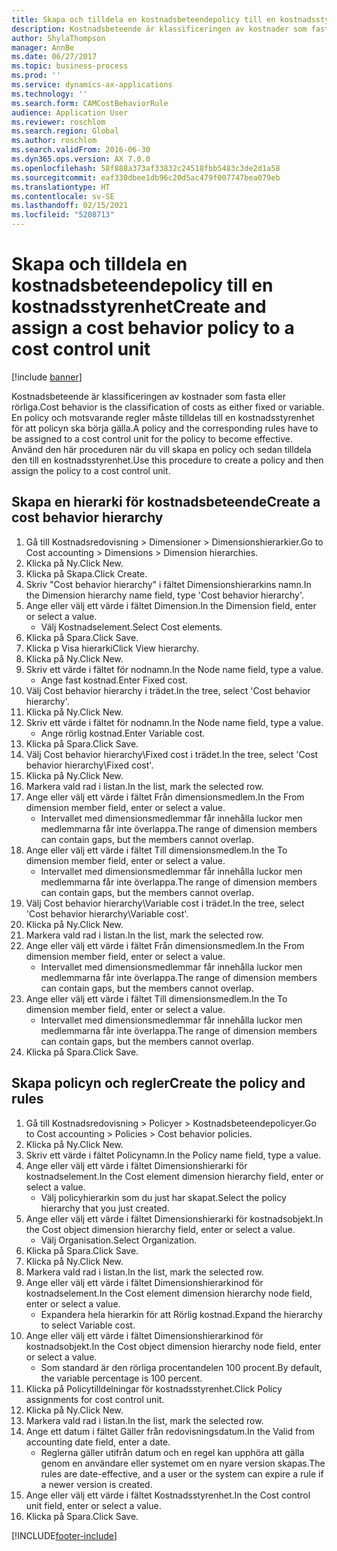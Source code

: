 ```yaml
---
title: Skapa och tilldela en kostnadsbeteendepolicy till en kostnadsstyrenhet
description: Kostnadsbeteende är klassificeringen av kostnader som fasta eller rörliga.
author: ShylaThompson
manager: AnnBe
ms.date: 06/27/2017
ms.topic: business-process
ms.prod: ''
ms.service: dynamics-ax-applications
ms.technology: ''
ms.search.form: CAMCostBehaviorRule
audience: Application User
ms.reviewer: roschlom
ms.search.region: Global
ms.author: roschlom
ms.search.validFrom: 2016-06-30
ms.dyn365.ops.version: AX 7.0.0
ms.openlocfilehash: 58f888a373af33832c24518fbb5483c3de2d1a58
ms.sourcegitcommit: eaf330dbee1db96c20d5ac479f007747bea079eb
ms.translationtype: HT
ms.contentlocale: sv-SE
ms.lasthandoff: 02/15/2021
ms.locfileid: "5208713"
---
```

# <a name="create-and-assign-a-cost-behavior-policy-to-a-cost-control-unit"></a><span data-ttu-id="e1b1a-103">Skapa och tilldela en kostnadsbeteendepolicy till en kostnadsstyrenhet</span><span class="sxs-lookup"><span data-stu-id="e1b1a-103">Create and assign a cost behavior policy to a cost control unit</span></span>

[!include [banner](../../includes/banner.md)]

<span data-ttu-id="e1b1a-104">Kostnadsbeteende är klassificeringen av kostnader som fasta eller rörliga.</span><span class="sxs-lookup"><span data-stu-id="e1b1a-104">Cost behavior is the classification of costs as either fixed or variable.</span></span> <span data-ttu-id="e1b1a-105">En policy och motsvarande regler måste tilldelas till en kostnadsstyrenhet för att policyn ska börja gälla.</span><span class="sxs-lookup"><span data-stu-id="e1b1a-105">A policy and the corresponding rules have to be assigned to a cost control unit for the policy to become effective.</span></span> <span data-ttu-id="e1b1a-106">Använd den här proceduren när du vill skapa en policy och sedan tilldela den till en kostnadsstyrenhet.</span><span class="sxs-lookup"><span data-stu-id="e1b1a-106">Use this procedure to create a policy and then assign the policy to a cost control unit.</span></span>


## <a name="create-a-cost-behavior-hierarchy"></a><span data-ttu-id="e1b1a-107">Skapa en hierarki för kostnadsbeteende</span><span class="sxs-lookup"><span data-stu-id="e1b1a-107">Create a cost behavior hierarchy</span></span>
1. <span data-ttu-id="e1b1a-108">Gå till Kostnadsredovisning > Dimensioner > Dimensionshierarkier.</span><span class="sxs-lookup"><span data-stu-id="e1b1a-108">Go to Cost accounting > Dimensions > Dimension hierarchies.</span></span>
2. <span data-ttu-id="e1b1a-109">Klicka på Ny.</span><span class="sxs-lookup"><span data-stu-id="e1b1a-109">Click New.</span></span>
3. <span data-ttu-id="e1b1a-110">Klicka på Skapa.</span><span class="sxs-lookup"><span data-stu-id="e1b1a-110">Click Create.</span></span>
4. <span data-ttu-id="e1b1a-111">Skriv "Cost behavior hierarchy" i fältet Dimensionshierarkins namn.</span><span class="sxs-lookup"><span data-stu-id="e1b1a-111">In the Dimension hierarchy name field, type 'Cost behavior hierarchy'.</span></span>
5. <span data-ttu-id="e1b1a-112">Ange eller välj ett värde i fältet Dimension.</span><span class="sxs-lookup"><span data-stu-id="e1b1a-112">In the Dimension field, enter or select a value.</span></span>
    * <span data-ttu-id="e1b1a-113">Välj Kostnadselement.</span><span class="sxs-lookup"><span data-stu-id="e1b1a-113">Select Cost elements.</span></span>  
6. <span data-ttu-id="e1b1a-114">Klicka på Spara.</span><span class="sxs-lookup"><span data-stu-id="e1b1a-114">Click Save.</span></span>
7. <span data-ttu-id="e1b1a-115">Klicka p Visa hierarki</span><span class="sxs-lookup"><span data-stu-id="e1b1a-115">Click View hierarchy.</span></span>
8. <span data-ttu-id="e1b1a-116">Klicka på Ny.</span><span class="sxs-lookup"><span data-stu-id="e1b1a-116">Click New.</span></span>
9. <span data-ttu-id="e1b1a-117">Skriv ett värde i fältet för nodnamn.</span><span class="sxs-lookup"><span data-stu-id="e1b1a-117">In the Node name field, type a value.</span></span>
    * <span data-ttu-id="e1b1a-118">Ange fast kostnad.</span><span class="sxs-lookup"><span data-stu-id="e1b1a-118">Enter Fixed cost.</span></span>  
10. <span data-ttu-id="e1b1a-119">Välj Cost behavior hierarchy i trädet.</span><span class="sxs-lookup"><span data-stu-id="e1b1a-119">In the tree, select 'Cost behavior hierarchy'.</span></span>
11. <span data-ttu-id="e1b1a-120">Klicka på Ny.</span><span class="sxs-lookup"><span data-stu-id="e1b1a-120">Click New.</span></span>
12. <span data-ttu-id="e1b1a-121">Skriv ett värde i fältet för nodnamn.</span><span class="sxs-lookup"><span data-stu-id="e1b1a-121">In the Node name field, type a value.</span></span>
    * <span data-ttu-id="e1b1a-122">Ange rörlig kostnad.</span><span class="sxs-lookup"><span data-stu-id="e1b1a-122">Enter Variable cost.</span></span>  
13. <span data-ttu-id="e1b1a-123">Klicka på Spara.</span><span class="sxs-lookup"><span data-stu-id="e1b1a-123">Click Save.</span></span>
14. <span data-ttu-id="e1b1a-124">Välj Cost behavior hierarchy\Fixed cost i trädet.</span><span class="sxs-lookup"><span data-stu-id="e1b1a-124">In the tree, select 'Cost behavior hierarchy\Fixed cost'.</span></span>
15. <span data-ttu-id="e1b1a-125">Klicka på Ny.</span><span class="sxs-lookup"><span data-stu-id="e1b1a-125">Click New.</span></span>
16. <span data-ttu-id="e1b1a-126">Markera vald rad i listan.</span><span class="sxs-lookup"><span data-stu-id="e1b1a-126">In the list, mark the selected row.</span></span>
17. <span data-ttu-id="e1b1a-127">Ange eller välj ett värde i fältet Från dimensionsmedlem.</span><span class="sxs-lookup"><span data-stu-id="e1b1a-127">In the From dimension member field, enter or select a value.</span></span>
    * <span data-ttu-id="e1b1a-128">Intervallet med dimensionsmedlemmar får innehålla luckor men medlemmarna får inte överlappa.</span><span class="sxs-lookup"><span data-stu-id="e1b1a-128">The range of dimension members can contain gaps, but the members cannot overlap.</span></span>  
18. <span data-ttu-id="e1b1a-129">Ange eller välj ett värde i fältet Till dimensionsmedlem.</span><span class="sxs-lookup"><span data-stu-id="e1b1a-129">In the To dimension member field, enter or select a value.</span></span>
    * <span data-ttu-id="e1b1a-130">Intervallet med dimensionsmedlemmar får innehålla luckor men medlemmarna får inte överlappa.</span><span class="sxs-lookup"><span data-stu-id="e1b1a-130">The range of dimension members can contain gaps, but the members cannot overlap.</span></span>  
19. <span data-ttu-id="e1b1a-131">Välj Cost behavior hierarchy\Variable cost i trädet.</span><span class="sxs-lookup"><span data-stu-id="e1b1a-131">In the tree, select 'Cost behavior hierarchy\Variable cost'.</span></span>
20. <span data-ttu-id="e1b1a-132">Klicka på Ny.</span><span class="sxs-lookup"><span data-stu-id="e1b1a-132">Click New.</span></span>
21. <span data-ttu-id="e1b1a-133">Markera vald rad i listan.</span><span class="sxs-lookup"><span data-stu-id="e1b1a-133">In the list, mark the selected row.</span></span>
22. <span data-ttu-id="e1b1a-134">Ange eller välj ett värde i fältet Från dimensionsmedlem.</span><span class="sxs-lookup"><span data-stu-id="e1b1a-134">In the From dimension member field, enter or select a value.</span></span>
    * <span data-ttu-id="e1b1a-135">Intervallet med dimensionsmedlemmar får innehålla luckor men medlemmarna får inte överlappa.</span><span class="sxs-lookup"><span data-stu-id="e1b1a-135">The range of dimension members can contain gaps, but the members cannot overlap.</span></span>  
23. <span data-ttu-id="e1b1a-136">Ange eller välj ett värde i fältet Till dimensionsmedlem.</span><span class="sxs-lookup"><span data-stu-id="e1b1a-136">In the To dimension member field, enter or select a value.</span></span>
    * <span data-ttu-id="e1b1a-137">Intervallet med dimensionsmedlemmar får innehålla luckor men medlemmarna får inte överlappa.</span><span class="sxs-lookup"><span data-stu-id="e1b1a-137">The range of dimension members can contain gaps, but the members cannot overlap.</span></span>  
24. <span data-ttu-id="e1b1a-138">Klicka på Spara.</span><span class="sxs-lookup"><span data-stu-id="e1b1a-138">Click Save.</span></span>

## <a name="create-the-policy-and-rules"></a><span data-ttu-id="e1b1a-139">Skapa policyn och regler</span><span class="sxs-lookup"><span data-stu-id="e1b1a-139">Create the policy and rules</span></span>
1. <span data-ttu-id="e1b1a-140">Gå till Kostnadsredovisning > Policyer > Kostnadsbeteendepolicyer.</span><span class="sxs-lookup"><span data-stu-id="e1b1a-140">Go to Cost accounting > Policies > Cost behavior policies.</span></span>
2. <span data-ttu-id="e1b1a-141">Klicka på Ny.</span><span class="sxs-lookup"><span data-stu-id="e1b1a-141">Click New.</span></span>
3. <span data-ttu-id="e1b1a-142">Skriv ett värde i fältet Policynamn.</span><span class="sxs-lookup"><span data-stu-id="e1b1a-142">In the Policy name field, type a value.</span></span>
4. <span data-ttu-id="e1b1a-143">Ange eller välj ett värde i fältet Dimensionshierarki för kostnadselement.</span><span class="sxs-lookup"><span data-stu-id="e1b1a-143">In the Cost element dimension hierarchy field, enter or select a value.</span></span>
    * <span data-ttu-id="e1b1a-144">Välj policyhierarkin som du just har skapat.</span><span class="sxs-lookup"><span data-stu-id="e1b1a-144">Select the policy hierarchy that you just created.</span></span>  
5. <span data-ttu-id="e1b1a-145">Ange eller välj ett värde i fältet Dimensionshierarki för kostnadsobjekt.</span><span class="sxs-lookup"><span data-stu-id="e1b1a-145">In the Cost object dimension hierarchy field, enter or select a value.</span></span>
    * <span data-ttu-id="e1b1a-146">Välj Organisation.</span><span class="sxs-lookup"><span data-stu-id="e1b1a-146">Select Organization.</span></span>  
6. <span data-ttu-id="e1b1a-147">Klicka på Spara.</span><span class="sxs-lookup"><span data-stu-id="e1b1a-147">Click Save.</span></span>
7. <span data-ttu-id="e1b1a-148">Klicka på Ny.</span><span class="sxs-lookup"><span data-stu-id="e1b1a-148">Click New.</span></span>
8. <span data-ttu-id="e1b1a-149">Markera vald rad i listan.</span><span class="sxs-lookup"><span data-stu-id="e1b1a-149">In the list, mark the selected row.</span></span>
9. <span data-ttu-id="e1b1a-150">Ange eller välj ett värde i fältet Dimensionshierarkinod för kostnadselement.</span><span class="sxs-lookup"><span data-stu-id="e1b1a-150">In the Cost element dimension hierarchy node field, enter or select a value.</span></span>
    * <span data-ttu-id="e1b1a-151">Expandera hela hierarkin för att Rörlig kostnad.</span><span class="sxs-lookup"><span data-stu-id="e1b1a-151">Expand the hierarchy to select Variable cost.</span></span>  
10. <span data-ttu-id="e1b1a-152">Ange eller välj ett värde i fältet Dimensionshierarkinod för kostnadsobjekt.</span><span class="sxs-lookup"><span data-stu-id="e1b1a-152">In the Cost object dimension hierarchy node field, enter or select a value.</span></span>
    * <span data-ttu-id="e1b1a-153">Som standard är den rörliga procentandelen 100 procent.</span><span class="sxs-lookup"><span data-stu-id="e1b1a-153">By default, the variable percentage is 100 percent.</span></span>  
11. <span data-ttu-id="e1b1a-154">Klicka på Policytilldelningar för kostnadsstyrenhet.</span><span class="sxs-lookup"><span data-stu-id="e1b1a-154">Click Policy assignments for cost control unit.</span></span>
12. <span data-ttu-id="e1b1a-155">Klicka på Ny.</span><span class="sxs-lookup"><span data-stu-id="e1b1a-155">Click New.</span></span>
13. <span data-ttu-id="e1b1a-156">Markera vald rad i listan.</span><span class="sxs-lookup"><span data-stu-id="e1b1a-156">In the list, mark the selected row.</span></span>
14. <span data-ttu-id="e1b1a-157">Ange ett datum i fältet Gäller från redovisningsdatum.</span><span class="sxs-lookup"><span data-stu-id="e1b1a-157">In the Valid from accounting date field, enter a date.</span></span>
    * <span data-ttu-id="e1b1a-158">Reglerna gäller utifrån datum och en regel kan upphöra att gälla genom en användare eller systemet om en nyare version skapas.</span><span class="sxs-lookup"><span data-stu-id="e1b1a-158">The rules are date-effective, and a user or the system can expire a rule if a newer version is created.</span></span>  
15. <span data-ttu-id="e1b1a-159">Ange eller välj ett värde i fältet Kostnadsstyrenhet.</span><span class="sxs-lookup"><span data-stu-id="e1b1a-159">In the Cost control unit field, enter or select a value.</span></span>
16. <span data-ttu-id="e1b1a-160">Klicka på Spara.</span><span class="sxs-lookup"><span data-stu-id="e1b1a-160">Click Save.</span></span>



[!INCLUDE[footer-include](../../../includes/footer-banner.md)]